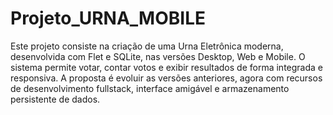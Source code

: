 # Projeto_URNA_MOBILE

Este projeto consiste na criação de uma Urna Eletrônica moderna, desenvolvida com Flet e SQLite, nas versões Desktop, Web e Mobile. O sistema permite votar, contar votos e exibir resultados de forma integrada e responsiva. A proposta é evoluir as versões anteriores, agora com recursos de desenvolvimento fullstack, interface amigável e armazenamento persistente de dados.
